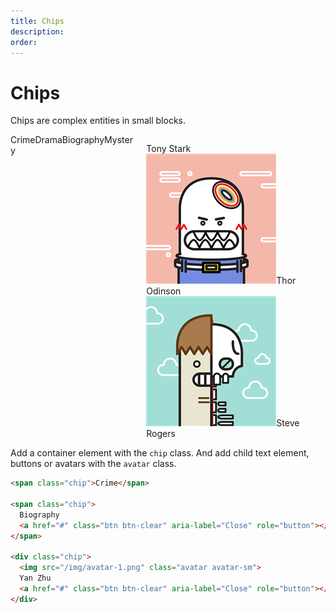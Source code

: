 ```yaml
---
title: Chips
description: 
order: 
---
```


# Chips

Chips are complex entities in small blocks.

<div class="vp-raw docs-demo columns">
  <div class="column col-12"><span class="chip">Crime</span><span class="chip">Drama</span><span class="chip">Biography<a class="btn btn-clear" href="#" aria-label="Close" role="button"></a></span><span class="chip">Mystery<a class="btn btn-clear" href="#" aria-label="Close" role="button"></a></span></div>
  <div class="column col-12">
    <div class="chip">
      <figure class="avatar avatar-sm" data-initial="TS" style="background-color: #5755d9;"></figure>Tony Stark
    </div>
    <div class="chip"><img class="avatar avatar-sm" src="/img/avatar-1.png" alt="Thor Odinson">Thor Odinson</div>
    <div class="chip"><img class="avatar avatar-sm" src="/img/avatar-4.png" alt="Steve Rogers">Steve Rogers</div>
  </div>
</div>

Add a container element with the `chip` class. And add child text element, buttons or avatars with the `avatar` class.

```html
<span class="chip">Crime</span>

<span class="chip">
  Biography
  <a href="#" class="btn btn-clear" aria-label="Close" role="button"></a>
</span>

<div class="chip">
  <img src="/img/avatar-1.png" class="avatar avatar-sm">
  Yan Zhu
  <a href="#" class="btn btn-clear" aria-label="Close" role="button"></a>
</div>
```

<!-- @see https://github.com/spectre-org/spectre-docs/issues/17 -->
